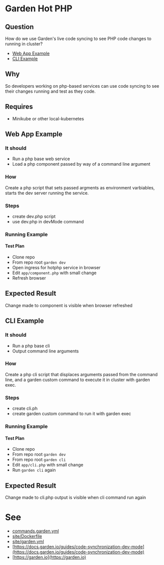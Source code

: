 # Garden Hot PHP

## Question

How do we use Garden's live code syncing to see PHP code changes to running in
cluster?

- [Web App Example](#web-app-example)
- [CLI Example](#cli-example)

## Why

So developers working on php-based services can use code syncing to see their
changes running and test as they code.

## Requires

- Minikube or other local-kubernetes

## Web App Example

### It should

 - Run a php base web service
 - Load a php component passed by way of a command line argument

### How

Create a php script that sets passed argments as environment varbiables,
starts the dev server running the service.

### Steps

- create dev.php script
- use dev.php in devMode command

### Running Example

#### Test Plan

- Clone repo
- From repo root `garden dev`
- Open ingress for hotphp service in browser
- Edit `app/component.php` with small change
- Refresh browser

## Expected Result

Change made to component is visible when browser refreshed

## CLI Example

### It should

 - Run a php base cli
 - Output command line arguments

### How

Create a php cli script that displaces arguments passed from the command line,
and a garden custom command to execute it in cluster with garden exec.

### Steps

- create cli.ph
- create garden custom command to run it with garden exec

### Running Example

#### Test Plan

- Clone repo
- From repo root `garden dev`
- From repo root `garden cli`
- Edit `app/cli.php` with small change
- Run `garden cli` again

## Expected Result

Change made to cli.php output is visible when cli command run again

# See
- [commands.garden.yml](commands.garden.yml)
- [site/Dockerfile](site/Dockerfile)
- [site/garden.yml](site/garden.yml)
- [https://docs.garden.io/guides/code-synchronization-dev-mode](https://docs.garden.io/guides/code-synchronization-dev-mode)
- [https://garden.io](https://garden.io)

